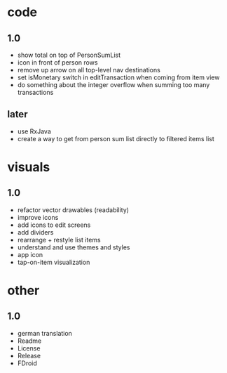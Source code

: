 # code
## 1.0
- show total on top of PersonSumList
- icon in front of person rows
- remove up arrow on all top-level nav destinations
- set isMonetary switch in editTransaction when coming from item view
- do something about the integer overflow when summing too many transactions 
## later
- use RxJava
- create a way to get from person sum list directly to filtered items list

# visuals
## 1.0
- refactor vector drawables (readability)
- improve icons
- add icons to edit screens
- add dividers
- rearrange + restyle list items
- understand and use themes and styles
- app icon
- tap-on-item visualization

# other
## 1.0
- german translation
- Readme
- License
- Release 
- FDroid
